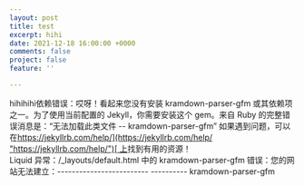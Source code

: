 ```yaml
---
layout: post
title: test
excerpt: hihi
date: 2021-12-18 16:00:00 +0000
comments: false
project: false
feature: ''

---
```

hihihihi依赖错误：哎呀！看起来您没有安装 kramdown-parser-gfm 或其依赖项之一。为了使用当前配置的 Jekyll，你需要安装这个 gem。来自 Ruby 的完整错误消息是：“无法加载此类文件 -- kramdown-parser-gfm” 如果遇到问题，可以在[https://jekyllrb.com/help/](https://jekyllrb.com/help/ "https://jekyllrb.com/help/")[ 上](https://jekyllrb.com/help/)找到有用的资源！  
Liquid 异常：/_layouts/default.html 中的 kramdown-parser-gfm 错误：您的网站无法建立：------------------------- ---------- kramdown-parser-gfm